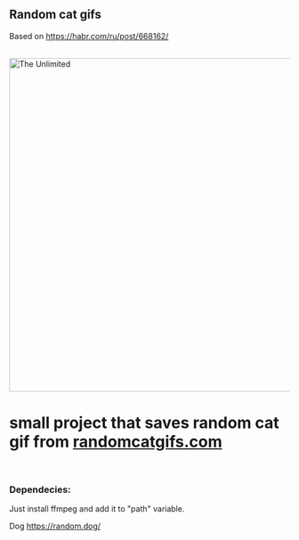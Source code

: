 ## Random cat gifs

Based on https://habr.com/ru/post/668162/

<br />

<img src="https://github.com/engaziwayo/random-cat-gifs/blob/main/cli/output/output.gif" alt="The Unlimited" width="600" align="center"/>

<br />

# small project that saves random cat gif from [randomcatgifs.com](https://randomcatgifs.com/)

<br />

### Dependecies:

Just install ffmpeg and add it to "path" variable.

Dog
https://random.dog/ 

<!-- https://habr.com/ru/company/macloud/blog/562700/ -->
